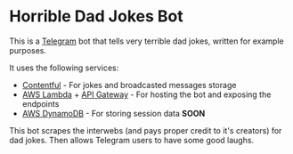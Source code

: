 # Horrible Dad Jokes Bot

This is a [Telegram](https://telegram.org) bot that tells very terrible dad jokes, written for example purposes.

It uses the following services:

* [Contentful](https://www.contentful.com) - For jokes and broadcasted messages storage
* [AWS Lambda](https://aws.amazon.com/lambda/) + [API Gateway](https://aws.amazon.com/api-gateway/) - For hosting the bot and exposing the endpoints
* [AWS DynamoDB](https://aws.amazon.com/dynamodb/) - For storing session data **SOON**

This bot scrapes the interwebs (and pays proper credit to it's creators) for dad jokes. Then allows Telegram users to have some good laughs.
